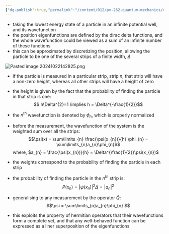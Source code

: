```yaml
---
{"dg-publish":true,"permalink":"/content/012/px-262-quantum-mechanics/c-the-basic-postulates/px-262-c4-probability-distributions/","created":"2024-11-25T10:50:32.000+00:00","updated":"2024-11-26T01:07:16.225+00:00"}
---
```


- taking the lowest energy state of a particle in an infinite potential well, and its wavefunction
- the position eigenfunctions are defined by the dirac delta functions, and the whole wavefunction could be viewed as a sum of an infinite number of these functions
- this can be approximated by discretizing the position, allowing the particle to be one of the several strips of a finite width, $\Delta$

![Pasted image 20241022142825.png](/img/user/pics/Pasted%20image%2020241022142825.png)

- if the particle is measured in a particular strip, strip $n$, that strip will have a non-zero height, whereas all other strips will have a height of zero
- the height is given by the fact that the probability of finding the particle in that strip is one: 
  $$ h\Delta^{2}=1 \implies h = \Delta^{-\frac{1}{2}}$$
- the $n^{th}$ wavefunction is denoted by $\phi_{n}$, which is properly normalized

- before the measurement, the wavefunction of the system is the weighted sum over all the strips: 
  $$\psi(x) = \sum\limits_{n} \frac{\psi(x_{n})}{h} \phi_{n} = \sum\limits_{n}a_{n}\phi_{n}$$
	where, $a_{n} = \frac{\psi(x_{n})}{h} = \Delta^{\frac{1}{2}}\psi(x_{n})$
- the weights correspond to the probability of finding the particle in each strip
- the probability of finding the particle in the $n^{th}$ strip is: 
  $$P(x_{n}) = |\psi(x_{n})|^{2}\Delta = |a_{n}|^{2}$$
- generalising to any measurement by the operator $\hat Q:$ 
  $$\psi = \sum\limits_{n}a_{n}\phi_{n} $$
- this exploits the property of hermitian operators that their wavefunctions form a complete set, and that any well-behaved function can be expressed as a liner superposition of the eigenfunctions